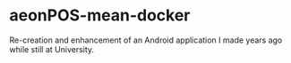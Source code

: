 # aeonPOS-mean-docker
Re-creation and enhancement of an Android application I made years ago while still at University.
